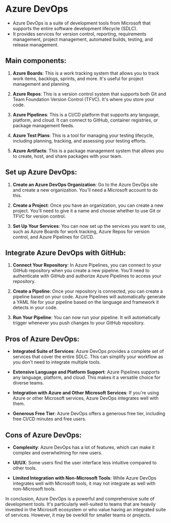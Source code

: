 # Azure DevOps

* Azure DevOps is a suite of development tools from Microsoft that supports the entire software development lifecycle (SDLC).
* It provides services for version control, reporting, requirements management, project management, automated builds, testing, and release management.

## Main components:

1. **Azure Boards**: This is a work tracking system that allows you to track work items, backlogs, sprints, and more. It's useful for project management and planning.

2. **Azure Repos**: This is a version control system that supports both Git and Team Foundation Version Control (TFVC). It's where you store your code.

3. **Azure Pipelines**: This is a CI/CD platform that supports any language, platform, and cloud. It can connect to GitHub, container registries, or package management feeds.

4. **Azure Test Plans**: This is a tool for managing your testing lifecycle, including planning, tracking, and assessing your testing efforts.

5. **Azure Artifacts**: This is a package management system that allows you to create, host, and share packages with your team.

## Set up Azure DevOps:

1. **Create an Azure DevOps Organization**: Go to the Azure DevOps site and create a new organization. You'll need a Microsoft account to do this.

2. **Create a Project**: Once you have an organization, you can create a new project. You'll need to give it a name and choose whether to use Git or TFVC for version control.

3. **Set Up Your Services**: You can now set up the services you want to use, such as Azure Boards for work tracking, Azure Repos for version control, and Azure Pipelines for CI/CD.

## Integrate Azure DevOps with GitHub:

1. **Connect Your Repository**: In Azure Pipelines, you can connect to your GitHub repository when you create a new pipeline. You'll need to authenticate with GitHub and authorize Azure Pipelines to access your repository.

2. **Create a Pipeline**: Once your repository is connected, you can create a pipeline based on your code. Azure Pipelines will automatically generate a YAML file for your pipeline based on the language and framework it detects in your code.

3. **Run Your Pipeline**: You can now run your pipeline. It will automatically trigger whenever you push changes to your GitHub repository.

## Pros of Azure DevOps:

- **Integrated Suite of Services**: Azure DevOps provides a complete set of services that cover the entire SDLC. This can simplify your workflow as you don't need to integrate multiple tools.

- **Extensive Language and Platform Support**: Azure Pipelines supports any language, platform, and cloud. This makes it a versatile choice for diverse teams.

- **Integration with Azure and Other Microsoft Services**: If you're using Azure or other Microsoft services, Azure DevOps integrates well with them.

- **Generous Free Tier**: Azure DevOps offers a generous free tier, including free CI/CD minutes and free users.

## Cons of Azure DevOps:

- **Complexity**: Azure DevOps has a lot of features, which can make it complex and overwhelming for new users.

- **UI/UX**: Some users find the user interface less intuitive compared to other tools.

- **Limited Integration with Non-Microsoft Tools**: While Azure DevOps integrates well with Microsoft tools, it may not integrate as well with non-Microsoft tools.

In conclusion, Azure DevOps is a powerful and comprehensive suite of development tools. It's particularly well-suited to teams that are heavily invested in the Microsoft ecosystem or who value having an integrated suite of services. However, it may be overkill for smaller teams or projects.
